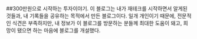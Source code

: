 ##300만원으로 시작하는 투자이야기.
이 블로그는 내가 재테크를 시작하면서 알게된 것들과, 내 기록들을 공유하는 목적에서 만든 블로그이다.
일개 개인이기 때문에, 전문적인 식견은 부족하지만, 내 정보가 이 블로그를 방문하는 분들께 최대한 도움이 돼고, 희망이 됐으면 하는 마음에 블로그를 개설했다.
